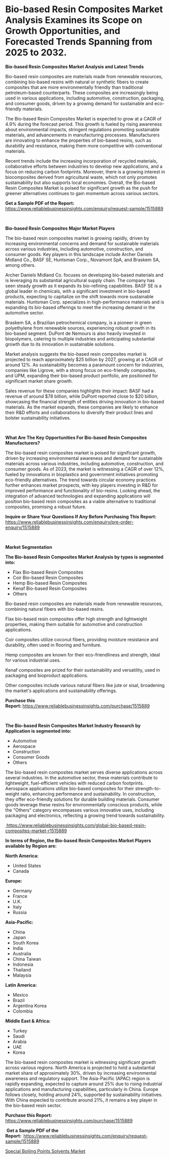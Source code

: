 <p><h1>Bio-based Resin Composites Market Analysis Examines its Scope on Growth Opportunities, and Forecasted Trends Spanning from 2025 to 2032.</h1></p><p><strong>Bio-based Resin Composites Market Analysis and Latest Trends</strong></p>
<p><p>Bio-based resin composites are materials made from renewable resources, combining bio-based resins with natural or synthetic fibers to create composites that are more environmentally friendly than traditional petroleum-based counterparts. These composites are increasingly being used in various applications, including automotive, construction, packaging, and consumer goods, driven by a growing demand for sustainable and eco-friendly materials.</p><p>The Bio-based Resin Composites Market is expected to grow at a CAGR of 4.9% during the forecast period. This growth is fueled by rising awareness about environmental impacts, stringent regulations promoting sustainable materials, and advancements in manufacturing processes. Manufacturers are innovating to enhance the properties of bio-based resins, such as durability and resistance, making them more competitive with conventional materials. </p><p>Recent trends include the increasing incorporation of recycled materials, collaborative efforts between industries to develop new applications, and a focus on reducing carbon footprints. Moreover, there is a growing interest in biocomposites derived from agricultural waste, which not only promotes sustainability but also supports local economies. Overall, the Bio-based Resin Composites Market is poised for significant growth as the push for greener alternatives continues to gain momentum across various sectors.</p></p>
<p><strong>Get a Sample PDF of the Report:&nbsp;</strong> <a href="https://www.reliablebusinessinsights.com/enquiry/request-sample/1515889?utm_campaign=100&utm_medium=2&utm_source=Github&utm_content=ia&utm_term=18012025&utm_id=bio-based-resin-composites">https://www.reliablebusinessinsights.com/enquiry/request-sample/1515889</a></p>
<p>&nbsp;</p>
<p><strong>Bio-based Resin Composites Major Market Players</strong></p>
<p><p>The bio-based resin composites market is growing rapidly, driven by increasing environmental concerns and demand for sustainable materials across various industries, including automotive, construction, and consumer goods. Key players in this landscape include Archer Daniels Midland Co., BASF SE, Huntsman Corp., Novamont SpA, and Braskem SA, among others.</p><p>Archer Daniels Midland Co. focuses on developing bio-based materials and is leveraging its substantial agricultural supply chain. The company has seen steady growth as it expands its bio-refining capabilities. BASF SE is a global leader in chemicals, with a significant investment in bio-based products, expecting to capitalize on the shift towards more sustainable materials. Huntsman Corp. specializes in high-performance materials and is expanding its bio-based offerings to meet the increasing demand in the automotive sector.</p><p>Braskem SA, a Brazilian petrochemical company, is a pioneer in green polyethylene from renewable sources, experiencing robust growth in its bio-based segment. DuPont de Nemours is also heavily invested in biopolymers, catering to multiple industries and anticipating substantial growth due to its innovation in sustainable solutions.</p><p>Market analysis suggests the bio-based resin composites market is projected to reach approximately $25 billion by 2027, growing at a CAGR of around 12%. As sustainability becomes a paramount concern for industries, companies like Ligrove, with a strong focus on eco-friendly composites, and UPM, expanding their bio-based product portfolio, are positioned for significant market share growth.</p><p>Sales revenue for these companies highlights their impact: BASF had a revenue of around $78 billion, while DuPont reported close to $20 billion, showcasing the financial strength of entities driving innovation in bio-based materials. As the market expands, these companies are likely to enhance their R&D efforts and collaborations to diversify their product lines and bolster sustainability initiatives.</p></p>
<p>&nbsp;</p>
<p><strong>What Are The Key Opportunities For Bio-based Resin Composites Manufacturers?</strong></p>
<p><p>The bio-based resin composites market is poised for significant growth, driven by increasing environmental awareness and demand for sustainable materials across various industries, including automotive, construction, and consumer goods. As of 2023, the market is witnessing a CAGR of over 12%, fueled by innovations in bioplastics and government initiatives promoting eco-friendly alternatives. The trend towards circular economy practices further enhances market prospects, with key players investing in R&D for improved performance and functionality of bio-resins. Looking ahead, the integration of advanced technologies and expanding applications will position bio-based resin composites as a viable alternative to traditional composites, promising a robust future.</p></p>
<p><strong>Inquire or Share Your Questions If Any Before Purchasing This Report:</strong> <a href="https://www.reliablebusinessinsights.com/enquiry/pre-order-enquiry/1515889?utm_campaign=100&utm_medium=2&utm_source=Github&utm_content=ia&utm_term=18012025&utm_id=bio-based-resin-composites">https://www.reliablebusinessinsights.com/enquiry/pre-order-enquiry/1515889</a></p>
<p>&nbsp;</p>
<p><strong>Market Segmentation</strong></p>
<p><strong>The Bio-based Resin Composites Market Analysis by types is segmented into:</strong></p>
<p><ul><li>Flax Bio-based Resin Composites</li><li>Coir Bio-based Resin Composites</li><li>Hemp Bio-based Resin Composites</li><li>Kenaf Bio-based Resin Composites</li><li>Others</li></ul></p>
<p><p>Bio-based resin composites are materials made from renewable resources, combining natural fibers with bio-based resins. </p><p>Flax bio-based resin composites offer high strength and lightweight properties, making them suitable for automotive and construction applications. </p><p>Coir composites utilize coconut fibers, providing moisture resistance and durability, often used in flooring and furniture. </p><p>Hemp composites are known for their eco-friendliness and strength, ideal for various industrial uses. </p><p>Kenaf composites are prized for their sustainability and versatility, used in packaging and bioproduct applications. </p><p>Other composites include various natural fibers like jute or sisal, broadening the market's applications and sustainability offerings.</p></p>
<p><strong>Purchase this Report:&nbsp;</strong><a href="https://www.reliablebusinessinsights.com/purchase/1515889?utm_campaign=100&utm_medium=2&utm_source=Github&utm_content=ia&utm_term=18012025&utm_id=bio-based-resin-composites">https://www.reliablebusinessinsights.com/purchase/1515889</a></p>
<p>&nbsp;</p>
<p><strong>The Bio-based Resin Composites Market Industry Research by Application is segmented into:</strong></p>
<p><ul><li>Automotive</li><li>Aerospace</li><li>Construction</li><li>Consumer Goods</li><li>Others</li></ul></p>
<p><p>The bio-based resin composites market serves diverse applications across several industries. In the automotive sector, these materials contribute to lightweight, fuel-efficient vehicles with reduced carbon footprints. Aerospace applications utilize bio-based composites for their strength-to-weight ratio, enhancing performance and sustainability. In construction, they offer eco-friendly solutions for durable building materials. Consumer goods leverage these resins for environmentally conscious products, while the "Others" category encompasses various innovative uses, including packaging and electronics, reflecting a growing trend towards sustainability.</p></p>
<p><a href="https://www.reliablebusinessinsights.com/global-bio-based-resin-composites-market-r1515889?utm_campaign=100&utm_medium=2&utm_source=Github&utm_content=ia&utm_term=18012025&utm_id=bio-based-resin-composites">&nbsp;https://www.reliablebusinessinsights.com/global-bio-based-resin-composites-market-r1515889</a></p>
<p><strong>In terms of Region, the Bio-based Resin Composites Market Players available by Region are:</strong></p>
<p>
    <p> <strong> North America: </strong>
        <ul>
            <li>United States</li>
            <li>Canada</li>
        </ul>
        </p> 
    <p> <strong> Europe: </strong>
        <ul>
            <li>Germany</li>
            <li>France</li>
            <li>U.K.</li>
            <li>Italy</li>
            <li>Russia</li>
        </ul>
        </p> 
    <p> <strong> Asia-Pacific: </strong>
        <ul>
            <li>China</li>
            <li>Japan</li>
            <li>South Korea</li>
            <li>India</li>
            <li>Australia</li>
            <li>China Taiwan</li>
            <li>Indonesia</li>
            <li>Thailand</li>
            <li>Malaysia</li>
        </ul>
        </p> 
    <p> <strong> Latin America: </strong>
        <ul>
            <li>Mexico</li>
            <li>Brazil</li>
            <li>Argentina Korea</li>
            <li>Colombia</li>
        </ul>
        </p> 
    <p> <strong> Middle East & Africa: </strong>
        <ul>
            <li>Turkey</li>
            <li>Saudi</li>
            <li>Arabia</li>
            <li>UAE</li>
            <li>Korea</li>
        </ul>
    </p>
    </p>
<p><p>The bio-based resin composites market is witnessing significant growth across various regions. North America is projected to hold a substantial market share of approximately 30%, driven by increasing environmental awareness and regulatory support. The Asia-Pacific (APAC) region is rapidly expanding, expected to capture around 25% due to rising industrial applications and manufacturing capabilities, particularly in China. Europe follows closely, holding around 24%, supported by sustainability initiatives. With China expected to contribute around 21%, it remains a key player in the bio-based resin sector.</p></p>
<p><strong>Purchase this Report: </strong><a href="https://www.reliablebusinessinsights.com/purchase/1515889?utm_campaign=100&utm_medium=2&utm_source=Github&utm_content=ia&utm_term=18012025&utm_id=bio-based-resin-composites">https://www.reliablebusinessinsights.com/purchase/1515889</a></p>
<p>&nbsp;<strong>Get a Sample PDF of the Report:&nbsp;&nbsp;</strong><a href="https://www.reliablebusinessinsights.com/enquiry/request-sample/1515889?utm_campaign=100&utm_medium=2&utm_source=Github&utm_content=ia&utm_term=18012025&utm_id=bio-based-resin-composites">https://www.reliablebusinessinsights.com/enquiry/request-sample/1515889</a></p>
<p><strong></strong></p>
<p><p><a href="https://github.com/janraimondo83/Market-Research-Report-List-1/blob/main/special-boiling-points-solvents-market.md?utm_campaign=100&utm_medium=2&utm_source=Github&utm_content=ia&utm_term=18012025&utm_id=bio-based-resin-composites">Special Boiling Points Solvents Market</a></p></p>